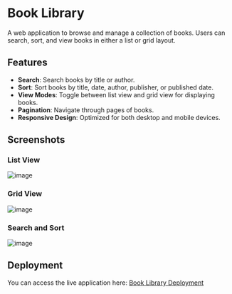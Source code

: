 # Book Library

A web application to browse and manage a collection of books. Users can search, sort, and view books in either a list or grid layout.

## Features

- **Search**: Search books by title or author.
- **Sort**: Sort books by title, date, author, publisher, or published date.
- **View Modes**: Toggle between list view and grid view for displaying books.
- **Pagination**: Navigate through pages of books.
- **Responsive Design**: Optimized for both desktop and mobile devices.

## Screenshots

### List View

![image](https://github.com/user-attachments/assets/55ca4b98-af75-4279-8d7f-64004392658f)


### Grid View

![image](https://github.com/user-attachments/assets/898489d1-75ad-4e34-b2b8-1cd341a59de6)


### Search and Sort

![image](https://github.com/user-attachments/assets/4202e08b-786e-4982-879c-7d28c50e53be)


## Deployment

You can access the live application here: [Book Library Deployment]([https://your-deployment-link.com](https://my-books-liard.vercel.app/))
